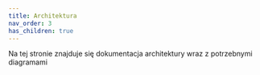 ```yaml
---
title: Architektura
nav_order: 3
has_children: true
---
```


Na tej stronie znajduje się dokumentacja architektury wraz z potrzebnymi diagramami
